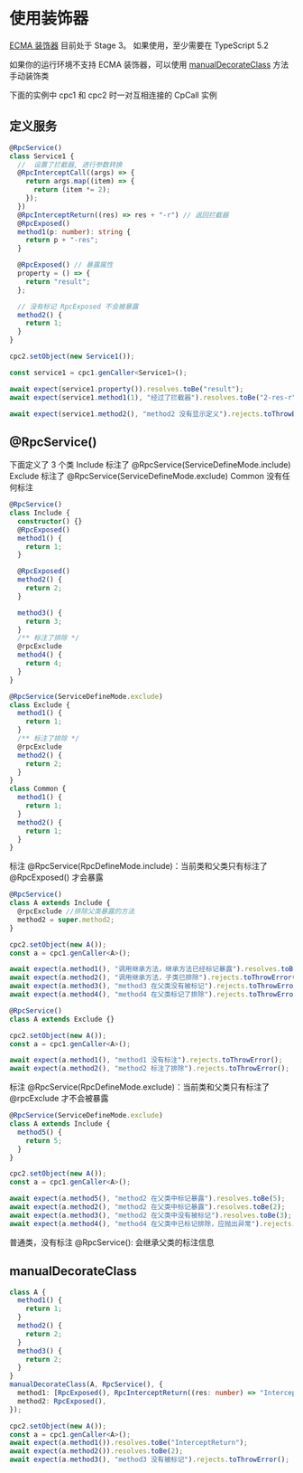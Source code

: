 # 使用装饰器

[ECMA 装饰器](https://github.com/tc39/proposal-decorators) 目前处于 Stage 3。 如果使用，至少需要在 TypeScript 5.2

如果你的运行环境不支持 ECMA 装饰器，可以使用 [manualDecorateClass](#manualDecorateClass) 方法手动装饰类

下面的实例中 cpc1 和 cpc2 时一对互相连接的 CpCall 实例

## 定义服务

```ts
@RpcService()
class Service1 {
  //  设置了拦截器, 进行参数转换
  @RpcInterceptCall((args) => {
    return args.map((item) => {
      return (item *= 2);
    });
  })
  @RpcInterceptReturn((res) => res + "-r") // 返回拦截器
  @RpcExposed()
  method1(p: number): string {
    return p + "-res";
  }

  @RpcExposed() // 暴露属性
  property = () => {
    return "result";
  };

  // 没有标记 RpcExposed 不会被暴露
  method2() {
    return 1;
  }
}

cpc2.setObject(new Service1());

const service1 = cpc1.genCaller<Service1>();

await expect(service1.property()).resolves.toBe("result");
await expect(service1.method1(1), "经过了拦截器").resolves.toBe("2-res-r");

await expect(service1.method2(), "method2 没有显示定义").rejects.toThrowError();
```

## @RpcService()

下面定义了 3 个类
Include 标注了 @RpcService(ServiceDefineMode.include)
Exclude 标注了 @RpcService(ServiceDefineMode.exclude)
Common 没有任何标注

```ts
@RpcService()
class Include {
  constructor() {}
  @RpcExposed()
  method1() {
    return 1;
  }

  @RpcExposed()
  method2() {
    return 2;
  }

  method3() {
    return 3;
  }
  /** 标注了排除 */
  @rpcExclude
  method4() {
    return 4;
  }
}

@RpcService(ServiceDefineMode.exclude)
class Exclude {
  method1() {
    return 1;
  }
  /** 标注了排除 */
  @rpcExclude
  method2() {
    return 2;
  }
}
class Common {
  method1() {
    return 1;
  }
  method2() {
    return 1;
  }
}
```

标注 @RpcService(RpcDefineMode.include)：当前类和父类只有标注了 @RpcExposed() 才会暴露

```ts
@RpcService()
class A extends Include {
  @rpcExclude //排除父类暴露的方法
  method2 = super.method2;
}

cpc2.setObject(new A());
const a = cpc1.genCaller<A>();

await expect(a.method1(), "调用继承方法，继承方法已经标记暴露").resolves.toBe(1);
await expect(a.method2(), "调用继承方法，子类已排除").rejects.toThrowError();
await expect(a.method3(), "method3 在父类没有被标记").rejects.toThrowError();
await expect(a.method4(), "method4 在父类标记了排除").rejects.toThrowError();
```

```ts
@RpcService()
class A extends Exclude {}

cpc2.setObject(new A());
const a = cpc1.genCaller<A>();

await expect(a.method1(), "method1 没有标注").rejects.toThrowError();
await expect(a.method2(), "method2 标注了排除").rejects.toThrowError();
```

标注 @RpcService(RpcDefineMode.exclude)：当前类和父类只有标注了 @rpcExclude 才不会被暴露

```ts
@RpcService(ServiceDefineMode.exclude)
class A extends Include {
  method5() {
    return 5;
  }
}

cpc2.setObject(new A());
const a = cpc1.genCaller<A>();

await expect(a.method5(), "method2 在父类中标记暴露").resolves.toBe(5);
await expect(a.method2(), "method2 在父类中标记暴露").resolves.toBe(2);
await expect(a.method3(), "method2 在父类中没有被标记").resolves.toBe(3);
await expect(a.method4(), "method4 在父类中已标记排除，应抛出异常").rejects.toThrowError();
```

普通类，没有标注 @RpcService(): 会继承父类的标注信息

## manualDecorateClass

```ts
class A {
  method1() {
    return 1;
  }
  method2() {
    return 2;
  }
  method3() {
    return 2;
  }
}
manualDecorateClass(A, RpcService(), {
  method1: [RpcExposed(), RpcInterceptReturn((res: number) => "InterceptReturn")],
  method2: RpcExposed(),
});

cpc2.setObject(new A());
const a = cpc1.genCaller<A>();
await expect(a.method1()).resolves.toBe("InterceptReturn");
await expect(a.method2()).resolves.toBe(2);
await expect(a.method3(), "method3 没有被标记").rejects.toThrowError();
```
